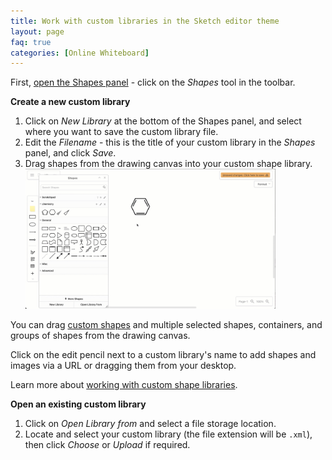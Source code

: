 ```yaml
---
title: Work with custom libraries in the Sketch editor theme
layout: page
faq: true
categories: [Online Whiteboard]
---
```


First, [open the Shapes panel](/doc/faq/shapes-panel-online-whiteboard.html) - click on the _Shapes_ tool in the toolbar.

**Create a new custom library**

1. Click on _New Library_ at the bottom of the Shapes panel, and select where you want to save the custom library file. 
2. Edit the _Filename_ - this is the title of your custom library in the _Shapes_ panel, and click _Save_.
3. Drag shapes from the drawing canvas into your custom shape library. 
<br /><img src="/assets/img/blog/custom-library-sketch-theme.gif" style="width=100%;max-width:400px;height:auto;" alt="Add shapes to a custom library in the Sketch editor theme from the drawing canvas.">

You can drag [custom shapes](/doc/faq/custom-shapes.html) and multiple selected shapes, containers, and groups of shapes from the drawing canvas. 

Click on the edit pencil next to a custom library's name to add shapes and images via a URL or dragging them from your desktop.

Learn more about [working with custom shape libraries](/blog/custom-libraries.html).

**Open an existing custom library**

1. Click on _Open Library from_ and select a file storage location.
2. Locate and select your custom library (the file extension will be ``.xml``), then click _Choose_ or _Upload_ if required.